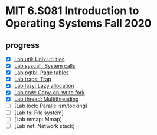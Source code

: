 # MIT 6.S081 Introduction to Operating Systems Fall 2020

## progress

- [x] [Lab util: Unix utilities](https://github.com/HersonaREAL/xv6-riscv-fall20/tree/util)
- [x] [Lab syscall: System calls](https://github.com/HersonaREAL/xv6-riscv-fall20/tree/syscall)
- [X] [Lab pgtbl: Page tables](https://github.com/HersonaREAL/xv6-riscv-fall20/tree/pgtbl)
- [X] [Lab traps: Trap](https://github.com/HersonaREAL/xv6-riscv-fall20/tree/traps)
- [x] [Lab lazy: Lazy allocation](https://github.com/HersonaREAL/xv6-riscv-fall20/tree/lazy)
- [x] [Lab cow: Copy-on-write fork](https://github.com/HersonaREAL/xv6-riscv-fall20/tree/cow)
- [x] [Lab thread: Multithreading](https://github.com/HersonaREAL/xv6-riscv-fall20/tree/thread)
- [ ] [Lab lock: Parallelism/locking]
- [ ] [Lab fs: File system]
- [ ] [Lab mmap: Mmap]
- [ ] [Lab net: Network stack]

